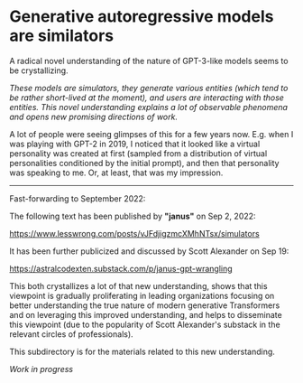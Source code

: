 # Generative autoregressive models are similators

A radical novel understanding of the nature of GPT-3-like models seems to be crystallizing.

_These models are simulators, they generate various entities (which tend to be rather short-lived at the moment),
and users are interacting with those entities. This novel understanding explains a lot of observable phenomena and
opens new promising directions of work._

A lot of people were seeing glimpses of this for a few years now. E.g. when I was playing with GPT-2 in 2019, I noticed that
it looked like a virtual personality was created at first (sampled from a distribution of virtual personalities
conditioned by the initial prompt), and then that personality was speaking to me. Or, at least, that was my impression.

---

Fast-forwarding to September 2022:

The following text has been published by **"janus"** on Sep 2, 2022:

https://www.lesswrong.com/posts/vJFdjigzmcXMhNTsx/simulators

It has been further publicized and discussed by Scott Alexander on Sep 19:

https://astralcodexten.substack.com/p/janus-gpt-wrangling

This both crystallizes a lot of that new understanding, shows that this viewpoint is gradually proliferating in leading
organizations focusing on better understanding the true nature of modern generative Transformers and on leveraging this
improved understanding, and helps to disseminate this viewpoint (due to the popularity of Scott Alexander's substack in
the relevant circles of professionals).

This subdirectory is for the materials related to this new understanding.

_Work in progress_
